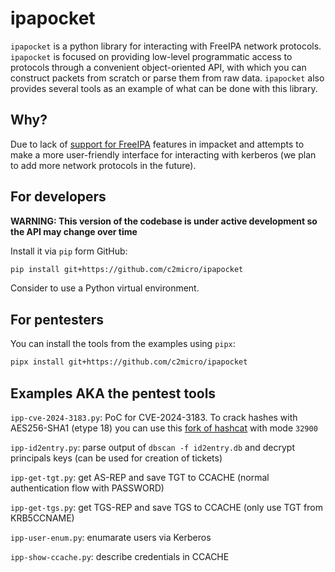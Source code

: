 # ipapocket

`ipapocket` is a python library for interacting with FreeIPA network protocols. `ipapocket` is focused on providing low-level programmatic access to protocols through a convenient object-oriented API, with which you can construct packets from scratch or parse them from raw data. `ipapocket` also provides several tools as an example of what can be done with this library.

## Why?

Due to lack of [support for FreeIPA](https://github.com/fortra/impacket/pull/1684#issuecomment-1986367074) features in impacket and attempts to make a more user-friendly interface for interacting with kerberos (we plan to add more network protocols in the future).

## For developers

**WARNING: This version of the codebase is under active development so the API may change over time**

Install it via `pip` form GitHub:

```sh
pip install git+https://github.com/c2micro/ipapocket
```

Consider to use a Python virtual environment.

## For pentesters

You can install the tools from the examples using `pipx`:

```sh
pipx install git+https://github.com/c2micro/ipapocket
```

## Examples AKA the pentest tools

`ipp-cve-2024-3183.py`: PoC for CVE-2024-3183. To crack hashes with AES256-SHA1 (etype 18) you can use this [fork of hashcat](https://github.com/c2micro/hashcat) with mode `32900`

`ipp-id2entry.py`: parse output of `dbscan -f id2entry.db` and decrypt principals keys (can be used for creation of tickets)

`ipp-get-tgt.py`: get AS-REP and save TGT to CCACHE (normal authentication flow with PASSWORD)

`ipp-get-tgs.py`: get TGS-REP and save TGS to CCACHE (only use TGT from KRB5CCNAME)

`ipp-user-enum.py`: enumarate users via Kerberos

`ipp-show-ccache.py`: describe credentials in CCACHE
